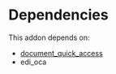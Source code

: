 # Dependencies

This addon depends on:

- [document_quick_access](../../../../odoo-bringout-oca-server-ux-document_quick_access)
- edi_oca
